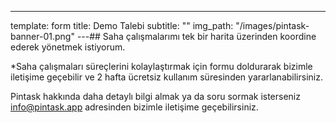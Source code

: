 ---
template: form
title: Demo Talebi
subtitle: ""
img_path: "/images/pintask-banner-01.png"
---## Saha çalışmalarımı tek bir harita üzerinden koordine ederek yönetmek istiyorum.

\*Saha çalışmaları süreçlerini kolaylaştırmak için formu doldurarak bizimle iletişime geçebilir ve 2 hafta ücretsiz kullanım süresinden yararlanabilirsiniz.

Pintask hakkında daha detaylı bilgi almak ya da soru sormak isterseniz info@pintask.app adresinden bizimle iletişime geçebilirsiniz.
